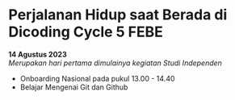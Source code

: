 # Perjalanan Hidup saat Berada di Dicoding Cycle 5 FEBE
**14 Agustus 2023** <br>
*Merupakan hari pertama dimulainya kegiatan Studi Independen* <br>
* Onboarding Nasional pada pukul 13.00 - 14.40 <br>
* Belajar Mengenai Git dan Github <br>
